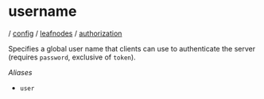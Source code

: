 # username

/ [config](/reference/config/index.md) / [leafnodes](/reference/config/config/leafnodes/index.md) / [authorization](/reference/config/config/leafnodes/authorization/index.md) 

Specifies a global user name that clients can use to authenticate
the server (requires `password`, exclusive of `token`).

*Aliases*
- `user`

